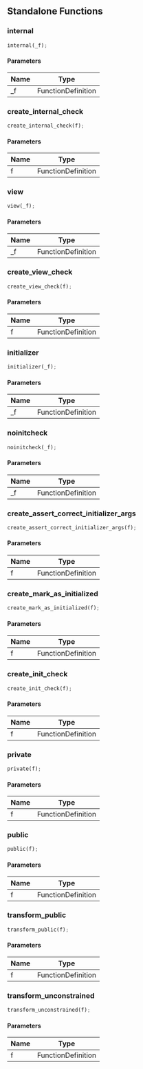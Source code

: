 ## Standalone Functions

### internal

```rust
internal(_f);
```

#### Parameters
| Name | Type |
| --- | --- |
| _f | FunctionDefinition |

### create_internal_check

```rust
create_internal_check(f);
```

#### Parameters
| Name | Type |
| --- | --- |
| f | FunctionDefinition |

### view

```rust
view(_f);
```

#### Parameters
| Name | Type |
| --- | --- |
| _f | FunctionDefinition |

### create_view_check

```rust
create_view_check(f);
```

#### Parameters
| Name | Type |
| --- | --- |
| f | FunctionDefinition |

### initializer

```rust
initializer(_f);
```

#### Parameters
| Name | Type |
| --- | --- |
| _f | FunctionDefinition |

### noinitcheck

```rust
noinitcheck(_f);
```

#### Parameters
| Name | Type |
| --- | --- |
| _f | FunctionDefinition |

### create_assert_correct_initializer_args

```rust
create_assert_correct_initializer_args(f);
```

#### Parameters
| Name | Type |
| --- | --- |
| f | FunctionDefinition |

### create_mark_as_initialized

```rust
create_mark_as_initialized(f);
```

#### Parameters
| Name | Type |
| --- | --- |
| f | FunctionDefinition |

### create_init_check

```rust
create_init_check(f);
```

#### Parameters
| Name | Type |
| --- | --- |
| f | FunctionDefinition |

### private

```rust
private(f);
```

#### Parameters
| Name | Type |
| --- | --- |
| f | FunctionDefinition |

### public

```rust
public(f);
```

#### Parameters
| Name | Type |
| --- | --- |
| f | FunctionDefinition |

### transform_public

```rust
transform_public(f);
```

#### Parameters
| Name | Type |
| --- | --- |
| f | FunctionDefinition |

### transform_unconstrained

```rust
transform_unconstrained(f);
```

#### Parameters
| Name | Type |
| --- | --- |
| f | FunctionDefinition |

